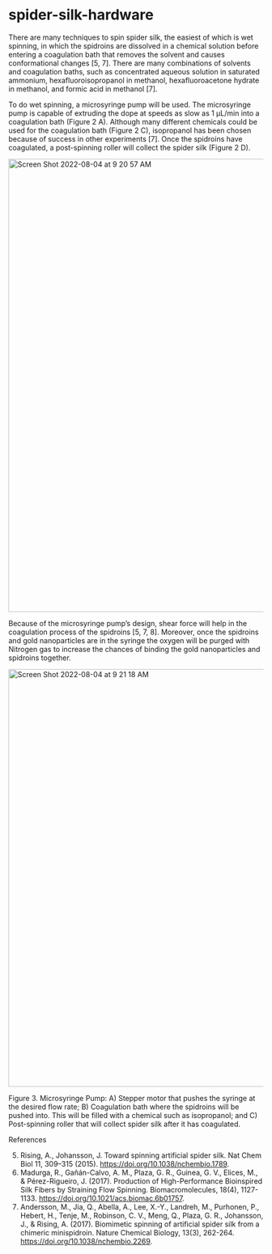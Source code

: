 # spider-silk-hardware

There are many techniques to spin spider silk, the easiest of which is wet spinning, in which the spidroins are dissolved in a chemical solution before entering a coagulation bath that removes the solvent and causes conformational changes [5, 7]. There are many combinations of solvents and coagulation baths, such as concentrated aqueous solution in saturated ammonium, hexafluoroisopropanol in methanol, hexafluoroacetone hydrate in methanol, and formic acid in methanol [7].

To do wet spinning, a microsyringe pump will be used. The microsyringe pump is capable of extruding the dope at speeds as slow as 1 μL/min into a coagulation bath (Figure 2 A). Although many different chemicals could be used for the coagulation bath (Figure 2 C), isopropanol has been chosen because of success in other experiments [7]. Once the spidroins have coagulated, a post-spinning roller will collect the spider silk (Figure 2 D).

<img width="896" alt="Screen Shot 2022-08-04 at 9 20 57 AM" src="https://user-images.githubusercontent.com/44911766/182787899-d99e8011-0d5d-4555-b29f-f58e6eda0926.png">

Because of the microsyringe pump’s design, shear force will help in the coagulation process of the spidroins [5, 7, 8]. Moreover, once the spidroins and gold nanoparticles are in the syringe the oxygen will be purged with Nitrogen gas to increase the chances of binding the gold nanoparticles and spidroins together.

<img width="826" alt="Screen Shot 2022-08-04 at 9 21 18 AM" src="https://user-images.githubusercontent.com/44911766/182787943-ead415ea-b8ac-40a2-8b9d-a36ffe2da663.png">

Figure 3. Microsyringe Pump: A) Stepper motor that pushes the syringe at the desired flow rate; B) Coagulation bath where the spidroins will be pushed into. This will be filled with a chemical such as isopropanol; and C) Post-spinning roller that will collect spider silk after it has coagulated.

References

5. Rising, A., Johansson, J. Toward spinning artificial spider silk. Nat Chem Biol 11, 309–315 (2015). https://doi.org/10.1038/nchembio.1789.
7. Madurga, R., Gañán-Calvo, A. M., Plaza, G. R., Guinea, G. V., Elices, M., & Pérez-Rigueiro, J. (2017). Production of High-Performance Bioinspired Silk Fibers by Straining Flow Spinning. Biomacromolecules, 18(4), 1127-1133. https://doi.org/10.1021/acs.biomac.6b01757.
8. Andersson, M., Jia, Q., Abella, A., Lee, X.-Y., Landreh, M., Purhonen, P., Hebert, H., Tenje, M., Robinson, C. V., Meng, Q., Plaza, G. R., Johansson, J., & Rising, A. (2017). Biomimetic spinning of artificial spider silk from a chimeric minispidroin. Nature Chemical Biology, 13(3), 262-264. https://doi.org/10.1038/nchembio.2269.
